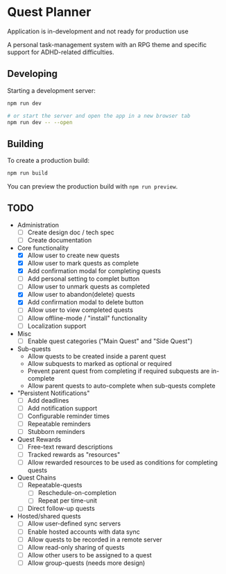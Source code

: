 # Quest Planner

Application is in-development and not ready for production use

A personal task-management system with an RPG theme and specific support for
ADHD-related difficulties.

## Developing

Starting a development server:

```bash
npm run dev

# or start the server and open the app in a new browser tab
npm run dev -- --open
```

## Building

To create a production build:

```bash
npm run build
```

You can preview the production build with `npm run preview`.

## TODO

- Administration
  - [ ] Create design doc / tech spec
  - [ ] Create documentation
- Core functionality
  - [x] Allow user to create new quests
  - [x] Allow user to mark quests as complete
  - [x] Add confirmation modal for completing quests
  - [ ] Add personal setting to complet button
  - [ ] Allow user to unmark quests as completed
  - [x] Allow user to abandon(delete) quests
  - [x] Add confirmation modal to delete button
  - [ ] Allow user to view completed quests
  - [ ] Allow offline-mode / "install" functionality
  - [ ] Localization support
- Misc
  - [ ] Enable quest categories ("Main Quest" and "Side Quest")
- Sub-quests
  - Allow quests to be created inside a parent quest
  - Allow subquests to marked as optional or required
  - Prevent parent quest from completing if required subquests are in-complete
  - Allow parent quests to auto-complete when sub-quests complete
- "Persistent Notifications"
  - [ ] Add deadlines
  - [ ] Add notification support
  - [ ] Configurable reminder times
  - [ ] Repeatable reminders
  - [ ] Stubborn reminders
- Quest Rewards
  - [ ] Free-text reward descriptions
  - [ ] Tracked rewards as "resources"
  - [ ] Allow rewarded resources to be used as conditions for completing quests
- Quest Chains
  - [ ] Repeatable-quests
    - [ ] Reschedule-on-completion
    - [ ] Repeat per time-unit
  - [ ] Direct follow-up quests
- Hosted/shared quests
  - [ ] Allow user-defined sync servers
  - [ ] Enable hosted accounts with data sync
  - [ ] Allow quests to be recorded in a remote server
  - [ ] Allow read-only sharing of quests
  - [ ] Allow other users to be assigned to a quest
  - [ ] Allow group-quests (needs more design)
